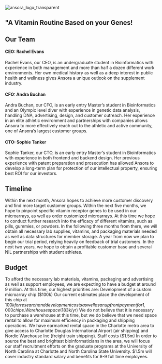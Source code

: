 ![ansora_logo_transparent](https://github.com/andrabuchan/ansora/assets/91843821/2f4f6453-ec15-42e1-96c3-38ec902505a7)
<p align="center"><h2>"A Vitamin Routine Based on your Genes!</h2></p>

## Our Team

#### CEO: Rachel Evans

Rachel Evans, our CEO, is an undergraduate student in Bioinformatics with experience in both management and more than half a dozen different work environments. Her own medical history as well as a deep interest in public health and wellness gives Ansora a unique outlook on the supplement industry. 


#### CFO: Andra Buchan

Andra Buchan, our CFO, is an early entry Master’s student in Bioinformatics and an Olympic level diver with experience in genetic data analysis, handling DNA, advertising, design, and customer outreach. Her experience in an elite athletic environment and partnerships with companies allows Ansora to more effectively reach out to the athletic and active community, one of Ansora’s largest customer groups.

#### CTO: Sophie Tanker

Sophie Tanker, our CTO, is an early entry Master’s student in Bioinformatics with experience in both frontend and backend design. Her previous experience with patent preparation and prosecution has allowed Ansora to develop a long-term plan for protection of our intellectual property, ensuring best ROI for our investors.


## Timeline
Within the next month, Ansora hopes to achieve more customer discovery and find more target customer groups. Within the next five months, we hope to pinpoint specific vitamin receptor genes to be used in our microarrays, as well as order customized microarrays. 
At this time we hope to conduct further research into the efficacy of different vitamins, such as pills, gummies, or powders. In the following three months from there, we will obtain all necessary lab supplies, vitamins, and packaging materials needed as well as data structures for member storage. A year from now we plan to begin our trial period, relying heavily on feedback of trial customers. In the next two years, we hope to obtain a profitable customer base and several NIL partnerships with student athletes. 

## Budget
To afford the necessary lab materials, vitamins, packaging and advertising as well as support employees, we are expecting to have a budget at around 9 million. At this time, our highest priorities are:
Development of a custom microarray chip ($100k)
Our current estimates place the development of this chip at $100k for research and development costs as well as an upfront payment for 1,000 chips.
Warehouse space ($183k/yr)
We do not believe that it is necessary to purchase a warehouse at this time, but we do believe that we need space rental to allow for maximum efficiency in packaging and shipping operations. We have earmarked rental space in the Charlotte metro area to give access to Charlotte Douglas International Airport (air shipping) and Nordic Warehouse Inc (freight train shipping).
Staff costs ($1.5m)
In order to source the best and brightest bioinformaticians in the area, we will focus our staff recruitment efforts on the graduate programs at the University of North Carolina at Charlotte and North Carolina State University. $1.5m will cover industry standard salary and benefits for 8-9 full time employees.

</p>
